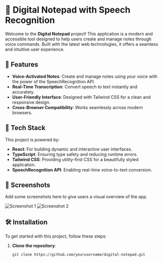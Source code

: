# 📝 Digital Notepad with Speech Recognition

Welcome to the **Digital Notepad** project! This application is a modern and accessible tool designed to help users create and manage notes through voice commands. Built with the latest web technologies, it offers a seamless and intuitive user experience.

## 🌟 Features

- **Voice-Activated Notes**: Create and manage notes using your voice with the power of the SpeechRecognition API.
- **Real-Time Transcription**: Convert speech to text instantly and accurately.
- **User-Friendly Interface**: Designed with Tailwind CSS for a clean and responsive design.
- **Cross-Browser Compatibility**: Works seamlessly across modern browsers.

## 🚀 Tech Stack

This project is powered by:

- **React**: For building dynamic and interactive user interfaces.
- **TypeScript**: Ensuring type safety and reducing runtime errors.
- **Tailwind CSS**: Providing utility-first CSS for a beautifully styled application.
- **SpeechRecognition API**: Enabling real-time voice-to-text conversion.

## 📸 Screenshots

Add some screenshots here to give users a visual overview of the app.

![Screenshot 1](link-to-screenshot1.png)
![Screenshot 2](link-to-screenshot2.png)

## 🛠️ Installation

To get started with this project, follow these steps:

1. **Clone the repository**:
   ```bash
   git clone https://github.com/yourusername/digital-notepad.git

